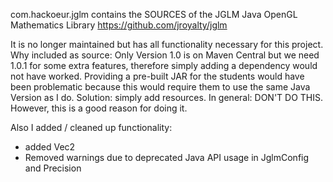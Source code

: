 com.hackoeur.jglm contains the SOURCES of the JGLM Java OpenGL Mathematics Library https://github.com/jroyalty/jglm

It is no longer maintained but has all functionality necessary for this project. Why included as source: Only Version 1.0 is on Maven Central but we need 1.0.1 for some extra features, therefore simply adding a dependency would not have worked. Providing a pre-built JAR for the students would have been problematic because this would require them to use the same Java Version as I do. Solution: simply add resources.
In general: DON'T DO THIS. However, this is a good reason for doing it.

Also I added / cleaned up functionality:
- added Vec2
- Removed warnings due to deprecated Java API usage in JglmConfig and Precision